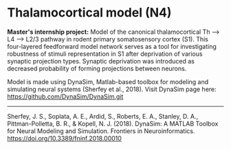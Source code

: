 # Thalamocortical model (N4)

**Master's internship project:** Model of the canonical thalamocortical Th --> L4 --> L2/3 pathway in rodent primary somatosensory cortex (S1). This four-layered feedforward model network serves as a tool for investigating robustness of stimuli representation in S1 after deprivation of various synaptic projection types. Synaptic deprivation was introduced as decreased probability of forming projections between neurons.

Model is made using DynaSim, Matlab-based toolbox for modeling and simulating neural systems (Sherfey et al., 2018). 
Visit DynaSim page here: https://github.com/DynaSim/DynaSim.git




----------------------------------
Sherfey, J. S., Soplata, A. E., Ardid, S., Roberts, E. A., Stanley, D. A., Pittman-Polletta, B. R., & Kopell, N. J. (2018). 
DynaSim: A MATLAB Toolbox for Neural Modeling and Simulation. Frontiers in Neuroinformatics. https://doi.org/10.3389/fninf.2018.00010
